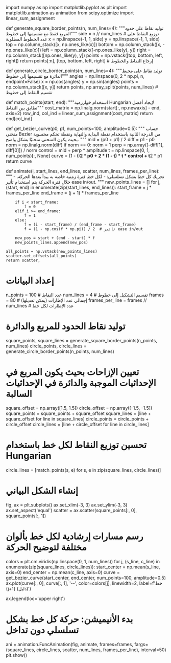 import numpy as np
import matplotlib.pyplot as plt
import matplotlib.animation as animation
from scipy.optimize import linear_sum_assignment

def generate_square_border_points(n, num_lines=4):
    """توليد نقاط على حدود المربع فقط مع تقسيمها إلى خطوط"""
    side = n // num_lines  # توزيع النقاط على عدد الخطوط المطلوبة
    x = np.linspace(-1, 1, side)
    y = np.linspace(-1, 1, side)
    top = np.column_stack([x, np.ones_like(x)])
    bottom = np.column_stack([x, -np.ones_like(x)])
    left = np.column_stack([-np.ones_like(y), y])
    right = np.column_stack([np.ones_like(y), y])
    points = np.vstack([top, bottom, left, right])
    return points[:n], [top, bottom, left, right]  # إرجاع النقاط والخطوط

def generate_circle_border_points(n, num_lines=4):
    """توليد نقاط على محيط الدائرة مع تقسيمها إلى خطوط"""
    angles = np.linspace(0, 2 * np.pi, n, endpoint=False)
    x = np.cos(angles)
    y = np.sin(angles)
    points = np.column_stack([x, y])
    return points, np.array_split(points, num_lines)  # تقسيم النقاط إلى خطوط

def match_points(start, end):
    """استخدام خوارزمية Hungarian لإيجاد أفضل تطابق بين النقاط"""
    cost_matrix = np.linalg.norm(start[:, np.newaxis] - end, axis=2)
    row_ind, col_ind = linear_sum_assignment(cost_matrix)
    return end[col_ind]

def get_bezier_curve(p0, p1, num_points=100, amplitude=0.5):
    """
    حساب منحنى Bezier من الدرجة الثانية باستخدام نقطة البداية والنهاية ونقطة تحكم محسوبة
    بحيث يكون المنحنى منحنيًا بشكل واضح.
    """
    mid = (p0 + p1) / 2
    diff = p1 - p0
    norm = np.linalg.norm(diff)
    if norm == 0:
        norm = 1
    perp = np.array([-diff[1], diff[0]]) / norm
    control = mid + perp * amplitude
    t = np.linspace(0, 1, num_points)[:, None]
    curve = (1 - t)**2 * p0 + 2 * (1 - t) * t * control + t**2 * p1
    return curve

def animate(i, start_lines, end_lines, scatter, num_lines, frames_per_line):
    """
    تحريك كل خط بشكل تسلسلي:
      - لكل خط فترة زمنية خاصة به يبدأ بعدها الحركة.
      - خلال فترة الحركة يتم استخدام تأثير ease in/out.
    """
    new_points_lines = []
    for j, (start, end) in enumerate(zip(start_lines, end_lines)):
        start_frame = j * frames_per_line
        end_frame = (j + 1) * frames_per_line
        
        if i < start_frame:
            f = 0
        elif i >= end_frame:
            f = 1
        else:
            f = (i - start_frame) / (end_frame - start_frame)
            f = (1 - np.cos(f * np.pi)) / 2  # تأثير ease in/out
        
        new_pos = start + (end - start) * f
        new_points_lines.append(new_pos)
    
    all_points = np.vstack(new_points_lines)
    scatter.set_offsets(all_points)
    return scatter,

# إعداد البيانات
n_points = 100   # عدد النقاط
num_lines = 4    # تقسيم التشكيل إلى خطوط
frames = 80      # إجمالي عدد الإطارات (يمكن تعديلها)
frames_per_line = frames // num_lines  # عدد الإطارات لكل خط

# توليد نقاط الحدود للمربع والدائرة
square_points, square_lines = generate_square_border_points(n_points, num_lines)
circle_points, circle_lines = generate_circle_border_points(n_points, num_lines)

# تعيين الإزاحات بحيث يكون المربع في الإحداثيات الموجبة والدائرة في الإحداثيات السالبة
square_offset = np.array([1.5, 1.5])
circle_offset = np.array([-1.5, -1.5])
square_points = square_points + square_offset
square_lines = [line + square_offset for line in square_lines]
circle_points = circle_points + circle_offset
circle_lines = [line + circle_offset for line in circle_lines]

# تحسين توزيع النقاط لكل خط باستخدام Hungarian
circle_lines = [match_points(s, e) for s, e in zip(square_lines, circle_lines)]

# إنشاء الشكل البياني
fig, ax = plt.subplots()
ax.set_xlim(-3, 3)
ax.set_ylim(-3, 3)
ax.set_aspect('equal')
scatter = ax.scatter(square_points[:, 0], square_points[:, 1])

# رسم مسارات إرشادية لكل خط بألوان مختلفة لتوضيح الحركة
colors = plt.cm.viridis(np.linspace(0, 1, num_lines))
for j, (s_line, c_line) in enumerate(zip(square_lines, circle_lines)):
    start_center = np.mean(s_line, axis=0)
    end_center = np.mean(c_line, axis=0)
    curve = get_bezier_curve(start_center, end_center, num_points=100, amplitude=0.5)
    ax.plot(curve[:, 0], curve[:, 1], '--', color=colors[j], linewidth=2, 
            label=f'خط {j+1} (دليل)')

ax.legend(loc='upper right')

# بدء الأنيميشن: حركة كل خط بشكل تسلسلي دون تداخل
ani = animation.FuncAnimation(fig, animate, frames=frames, 
                              fargs=(square_lines, circle_lines, scatter, num_lines, frames_per_line), 
                              interval=50)
plt.show()
